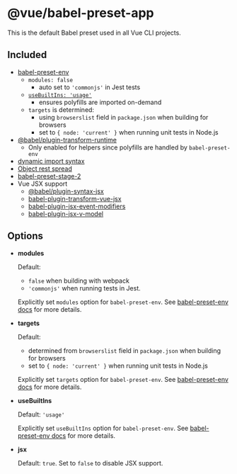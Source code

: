 # @vue/babel-preset-app

This is the default Babel preset used in all Vue CLI projects.

## Included

- [babel-preset-env](https://github.com/babel/babel/tree/master/packages/babel-preset-env)
  - `modules: false`
    - auto set to `'commonjs'` in Jest tests
  - [`useBuiltIns: 'usage'`](https://github.com/babel/babel/tree/master/packages/babel-preset-env#usebuiltins-usage)
    - ensures polyfills are imported on-demand
  - `targets` is determined:
    - using `browserslist` field in `package.json` when building for browsers
    - set to `{ node: 'current' }` when running unit tests in Node.js
- [@babel/plugin-transform-runtime](https://github.com/babel/babel/tree/master/packages/babel-plugin-transform-runtime)
  - Only enabled for helpers since polyfills are handled by `babel-preset-env`
- [dynamic import syntax](https://github.com/tc39/proposal-dynamic-import)
- [Object rest spread](https://github.com/tc39/proposal-object-rest-spread)
- [babel-preset-stage-2](https://github.com/babel/babel/tree/master/packages/babel-preset-stage-2)
- Vue JSX support
  - [@babel/plugin-syntax-jsx](https://github.com/babel/babel/tree/master/packages/babel-plugin-syntax-jsx)
  - [babel-plugin-transform-vue-jsx](https://github.com/vuejs/babel-plugin-transform-vue-jsx)
  - [babel-plugin-jsx-event-modifiers](https://github.com/nickmessing/babel-plugin-jsx-event-modifiers)
  - [babel-plugin-jsx-v-model](https://github.com/nickmessing/babel-plugin-jsx-v-model)

## Options

- **modules**

  Default:
  - `false` when building with webpack
  - `'commonjs'` when running tests in Jest.

  Explicitly set `modules` option for `babel-preset-env`. See [babel-preset-env docs](https://github.com/babel/babel/tree/master/packages/babel-preset-env#modules) for more details.

- **targets**

  Default:
  - determined from `browserslist` field in `package.json` when building for browsers
  - set to `{ node: 'current' }` when running unit tests in Node.js

  Explicitly set `targets` option for `babel-preset-env`. See [babel-preset-env docs](https://github.com/babel/babel/tree/master/packages/babel-preset-env#targets) for more details.

- **useBuiltIns**

  Default: `'usage'`

  Explicitly set `useBuiltIns` option for `babel-preset-env`. See [babel-preset-env docs](https://github.com/babel/babel/tree/master/packages/babel-preset-env#usebuiltins) for more details.

- **jsx**

  Default: `true`. Set to `false` to disable JSX support.
